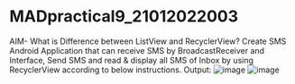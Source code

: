 # MADpractical9_21012022003
AIM- What is Difference between ListView and RecyclerView? Create SMS Android 
Application that can receive SMS by BroadcastReceiver and Interface, Send SMS and read
& display all SMS of Inbox by using RecyclerView according to below instructions.
Output:
![image](https://user-images.githubusercontent.com/110805770/202948152-4473b83f-6189-48d7-b445-684ca29f6f86.png)
![image](https://user-images.githubusercontent.com/110805770/202948338-b6c5dbba-ead9-476a-be7b-2bbecdf2f999.png)
